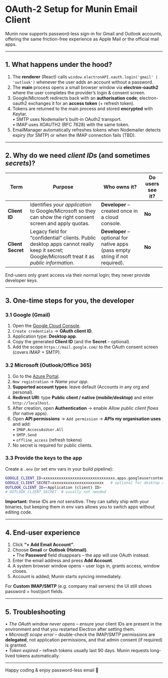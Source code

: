 # OAuth-2 Setup for Munin Email Client

Munin now supports password-less sign-in for Gmail and Outlook accounts, offering the same friction-free experience as Apple Mail or the official mail apps.

---

## 1.  What happens under the hood?

1. The **renderer** (React) calls `window.electronAPI.oauth.login('gmail' | 'outlook')` whenever the user adds an account without a password.
2. The **main** process opens a small browser window via **electron-oauth2** where the user completes the provider’s login & consent screen.
3. Google/Microsoft redirects back with an **authorisation code**; electron-oauth2 exchanges it for an **access token** (+ refresh token).
4. Tokens are returned to the main process and stored **encrypted** with Keytar.  
   • SMTP uses Nodemailer’s built-in OAuth2 transport.  
   • IMAP uses XOAUTH2 (RFC 7628) with the same token.
5. EmailManager automatically refreshes tokens when Nodemailer detects expiry (for SMTP) or when the IMAP connection fails (TBD).

---

## 2.  Why do we need *client IDs* (and sometimes *secrets*)?

| Term | Purpose | Who owns it? | Do users see it? |
|------|---------|--------------|------------------|
| **Client ID** | Identifies *your application* to Google/Microsoft so they can show the right consent screen and apply quotas. | **Developer** – created once in a cloud console. | **No** |
| **Client Secret** | Legacy field for “confidential” clients. Public desktop apps cannot really keep it secret; Google/Microsoft treat it as *public information*. | **Developer** – optional for native apps (pass empty string if not required). | **No** |

End-users only grant access via their normal login; they never provide developer keys.

---

## 3.  One-time steps for you, the developer

### 3.1 Google (Gmail)
1. Open the [Google Cloud Console](https://console.cloud.google.com/apis/credentials).  
2. `Create credentials` → **OAuth client ID**.  
3. Application type: **Desktop app**.  
4. Copy the generated **Client ID** (and the **Secret** – optional).  
5. Add the scope `https://mail.google.com/` to the OAuth consent screen (covers IMAP + SMTP).

### 3.2 Microsoft (Outlook/Office 365)
1. Go to the [Azure Portal](https://portal.azure.com/#view/Microsoft_AAD_RegisteredApps/ApplicationsListBlade).  
2. `New registration` → *Name your app*.  
3. **Supported account types**: leave default (Accounts in any org and personal).  
4. **Redirect URI**: type **Public client / native (mobile/desktop)** and enter `http://localhost`.  
5. After creation, open **Authentication** → enable *Allow public client flows* (for native apps).  
6. Open **API permissions** → `Add permission` → **APIs my organisation uses** and add:  
   • `IMAP.AccessAsUser.All`  
   • `SMTP.Send`  
   • `offline_access` (refresh tokens)
7. No secret is required for public clients.

### 3.3 Provide the keys to the app
Create a `.env` (or set env vars in your build pipeline):

```bash
GOOGLE_CLIENT_ID=xxxxxxxxxxxxxxxxxxxxxxxxxxxxxxxx.apps.googleusercontent.com
GOOGLE_CLIENT_SECRET=xxxxxxxxxxxxxxxxxxxxxxx   # optional for desktop apps
OUTLOOK_CLIENT_ID=<Application (client) ID>
# OUTLOOK_CLIENT_SECRET  # usually not needed
```

**Important:** these IDs are *not* sensitive. They can safely ship with your binaries, but keeping them in env vars allows you to switch apps without editing code.

---

## 4.  End-user experience
1. Click **“+ Add Email Account”**.
2. Choose **Gmail** or **Outlook (Hotmail)**.  
   • The **Password** field disappears – the app will use OAuth instead.  
3. Enter the email address and press **Add Account**.
4. A system browser window opens – user logs in, grants access, window closes.
5. Account is added; Munin starts syncing immediately.

For **Custom IMAP/SMTP** (e.g. company mail servers) the UI still shows password + host/port fields.

---

## 5.  Troubleshooting
• *The OAuth window never opens* – ensure your client IDs are present in the environment and that you restarted Electron after setting them.  
• *Microsoft scope error* – double-check the IMAP/SMTP permissions are **delegated**, not application permissions, and that admin consent (if required) is granted.  
• *Token expired* – refresh tokens usually last 90 days. Munin requests long-lived tokens automatically.

---

Happy coding & enjoy password-less email 🎉